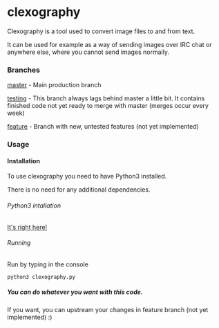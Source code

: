 # clexography
Clexography is a tool used to convert image files to and from text.

It can be used for example as a way of sending images over IRC chat or anywhere else, where you cannot send images normally.

### Branches
[master](https://github.com/eXotech-code/clexography/tree/master) -  Main production branch

[testing](https://github.com/eXotech-code/clexography/tree/testing) - This branch always lags behind master a little bit. It contains finished code not yet ready to merge with master (merges occur every week)

[feature](#) - Branch with new, untested features (not yet implemented)


### Usage
#### Installation
To use clexography you need to have Python3 installed.

There is no need for any additional dependencies.

###### Python3 intallation
[It's right here!](https://wiki.python.org/moin/BeginnersGuide/Download)

###### Running
Run by typing in the console

`python3 clexography.py`

##### You can do whatever you want with this code.

If you want, you can upstream your changes in feature branch (not yet implemented) :)
